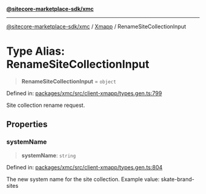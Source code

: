 [**@sitecore-marketplace-sdk/xmc**](../../../../README.md)

***

[@sitecore-marketplace-sdk/xmc](../../../../README.md) / [Xmapp](../README.md) / RenameSiteCollectionInput

# Type Alias: RenameSiteCollectionInput

> **RenameSiteCollectionInput** = `object`

Defined in: [packages/xmc/src/client-xmapp/types.gen.ts:799](https://github.com/Sitecore/marketplace-sdk/blob/047115917e8843232ba2a4ba284b67585698b1c5/packages/xmc/src/client-xmapp/types.gen.ts#L799)

Site collection rename request.

## Properties

### systemName

> **systemName**: `string`

Defined in: [packages/xmc/src/client-xmapp/types.gen.ts:804](https://github.com/Sitecore/marketplace-sdk/blob/047115917e8843232ba2a4ba284b67585698b1c5/packages/xmc/src/client-xmapp/types.gen.ts#L804)

The new system name for the site collection.
Example value: skate-brand-sites
